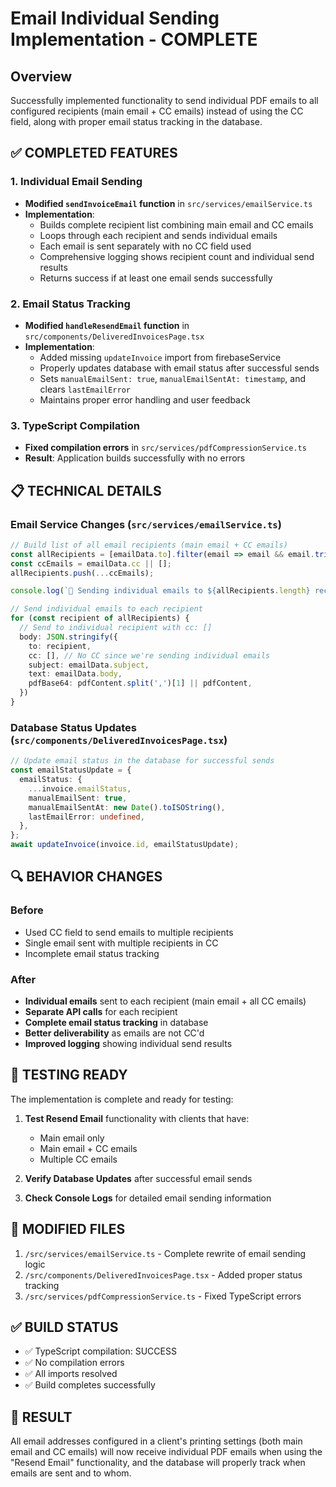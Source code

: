 # Email Individual Sending Implementation - COMPLETE

## Overview
Successfully implemented functionality to send individual PDF emails to all configured recipients (main email + CC emails) instead of using the CC field, along with proper email status tracking in the database.

## ✅ COMPLETED FEATURES

### 1. Individual Email Sending
- **Modified `sendInvoiceEmail` function** in `src/services/emailService.ts`
- **Implementation**: 
  - Builds complete recipient list combining main email and CC emails
  - Loops through each recipient and sends individual emails
  - Each email is sent separately with no CC field used
  - Comprehensive logging shows recipient count and individual send results
  - Returns success if at least one email sends successfully

### 2. Email Status Tracking
- **Modified `handleResendEmail` function** in `src/components/DeliveredInvoicesPage.tsx`
- **Implementation**:
  - Added missing `updateInvoice` import from firebaseService
  - Properly updates database with email status after successful sends
  - Sets `manualEmailSent: true`, `manualEmailSentAt: timestamp`, and clears `lastEmailError`
  - Maintains proper error handling and user feedback

### 3. TypeScript Compilation
- **Fixed compilation errors** in `src/services/pdfCompressionService.ts`
- **Result**: Application builds successfully with no errors

## 📋 TECHNICAL DETAILS

### Email Service Changes (`src/services/emailService.ts`)
```typescript
// Build list of all email recipients (main email + CC emails)
const allRecipients = [emailData.to].filter(email => email && email.trim() !== "");
const ccEmails = emailData.cc || [];
allRecipients.push(...ccEmails);

console.log(`📧 Sending individual emails to ${allRecipients.length} recipients: ${allRecipients.join(', ')}`);

// Send individual emails to each recipient
for (const recipient of allRecipients) {
  // Send to individual recipient with cc: []
  body: JSON.stringify({
    to: recipient,
    cc: [], // No CC since we're sending individual emails
    subject: emailData.subject,
    text: emailData.body,
    pdfBase64: pdfContent.split(',')[1] || pdfContent,
  })
}
```

### Database Status Updates (`src/components/DeliveredInvoicesPage.tsx`)
```typescript
// Update email status in the database for successful sends
const emailStatusUpdate = {
  emailStatus: {
    ...invoice.emailStatus,
    manualEmailSent: true,
    manualEmailSentAt: new Date().toISOString(),
    lastEmailError: undefined,
  },
};
await updateInvoice(invoice.id, emailStatusUpdate);
```

## 🔍 BEHAVIOR CHANGES

### Before
- Used CC field to send emails to multiple recipients
- Single email sent with multiple recipients in CC
- Incomplete email status tracking

### After
- **Individual emails** sent to each recipient (main email + all CC emails)
- **Separate API calls** for each recipient
- **Complete email status tracking** in database
- **Better deliverability** as emails are not CC'd
- **Improved logging** showing individual send results

## 🧪 TESTING READY

The implementation is complete and ready for testing:

1. **Test Resend Email** functionality with clients that have:
   - Main email only
   - Main email + CC emails
   - Multiple CC emails

2. **Verify Database Updates** after successful email sends

3. **Check Console Logs** for detailed email sending information

## 📁 MODIFIED FILES

1. `/src/services/emailService.ts` - Complete rewrite of email sending logic
2. `/src/components/DeliveredInvoicesPage.tsx` - Added proper status tracking
3. `/src/services/pdfCompressionService.ts` - Fixed TypeScript errors

## ✅ BUILD STATUS
- ✅ TypeScript compilation: SUCCESS
- ✅ No compilation errors
- ✅ All imports resolved
- ✅ Build completes successfully

## 🎯 RESULT
All email addresses configured in a client's printing settings (both main email and CC emails) will now receive individual PDF emails when using the "Resend Email" functionality, and the database will properly track when emails are sent and to whom.
